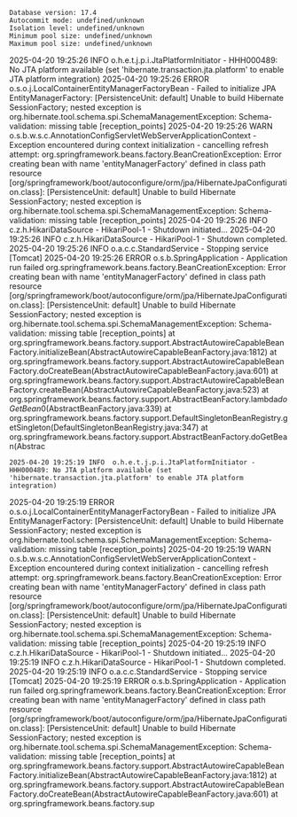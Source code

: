 	Database version: 17.4
	Autocommit mode: undefined/unknown
	Isolation level: undefined/unknown
	Minimum pool size: undefined/unknown
	Maximum pool size: undefined/unknown
2025-04-20 19:25:26 INFO  o.h.e.t.j.p.i.JtaPlatformInitiator - HHH000489: No JTA platform available (set 'hibernate.transaction.jta.platform' to enable JTA platform integration)
2025-04-20 19:25:26 ERROR o.s.o.j.LocalContainerEntityManagerFactoryBean - Failed to initialize JPA EntityManagerFactory: [PersistenceUnit: default] Unable to build Hibernate SessionFactory; nested exception is org.hibernate.tool.schema.spi.SchemaManagementException: Schema-validation: missing table [reception_points]
2025-04-20 19:25:26 WARN  o.s.b.w.s.c.AnnotationConfigServletWebServerApplicationContext - Exception encountered during context initialization - cancelling refresh attempt: org.springframework.beans.factory.BeanCreationException: Error creating bean with name 'entityManagerFactory' defined in class path resource [org/springframework/boot/autoconfigure/orm/jpa/HibernateJpaConfiguration.class]: [PersistenceUnit: default] Unable to build Hibernate SessionFactory; nested exception is org.hibernate.tool.schema.spi.SchemaManagementException: Schema-validation: missing table [reception_points]
2025-04-20 19:25:26 INFO  c.z.h.HikariDataSource - HikariPool-1 - Shutdown initiated...
2025-04-20 19:25:26 INFO  c.z.h.HikariDataSource - HikariPool-1 - Shutdown completed.
2025-04-20 19:25:26 INFO  o.a.c.c.StandardService - Stopping service [Tomcat]
2025-04-20 19:25:26 ERROR o.s.b.SpringApplication - Application run failed
org.springframework.beans.factory.BeanCreationException: Error creating bean with name 'entityManagerFactory' defined in class path resource [org/springframework/boot/autoconfigure/orm/jpa/HibernateJpaConfiguration.class]: [PersistenceUnit: default] Unable to build Hibernate SessionFactory; nested exception is org.hibernate.tool.schema.spi.SchemaManagementException: Schema-validation: missing table [reception_points]
	at org.springframework.beans.factory.support.AbstractAutowireCapableBeanFactory.initializeBean(AbstractAutowireCapableBeanFactory.java:1812)
	at org.springframework.beans.factory.support.AbstractAutowireCapableBeanFactory.doCreateBean(AbstractAutowireCapableBeanFactory.java:601)
	at org.springframework.beans.factory.support.AbstractAutowireCapableBeanFactory.createBean(AbstractAutowireCapableBeanFactory.java:523)
	at org.springframework.beans.factory.support.AbstractBeanFactory.lambda$doGetBean$0(AbstractBeanFactory.java:339)
	at org.springframework.beans.factory.support.DefaultSingletonBeanRegistry.getSingleton(DefaultSingletonBeanRegistry.java:347)
	at org.springframework.beans.factory.support.AbstractBeanFactory.doGetBean(Abstrac

    2025-04-20 19:25:19 INFO  o.h.e.t.j.p.i.JtaPlatformInitiator - HHH000489: No JTA platform available (set 'hibernate.transaction.jta.platform' to enable JTA platform integration)
2025-04-20 19:25:19 ERROR o.s.o.j.LocalContainerEntityManagerFactoryBean - Failed to initialize JPA EntityManagerFactory: [PersistenceUnit: default] Unable to build Hibernate SessionFactory; nested exception is org.hibernate.tool.schema.spi.SchemaManagementException: Schema-validation: missing table [reception_points]
2025-04-20 19:25:19 WARN  o.s.b.w.s.c.AnnotationConfigServletWebServerApplicationContext - Exception encountered during context initialization - cancelling refresh attempt: org.springframework.beans.factory.BeanCreationException: Error creating bean with name 'entityManagerFactory' defined in class path resource [org/springframework/boot/autoconfigure/orm/jpa/HibernateJpaConfiguration.class]: [PersistenceUnit: default] Unable to build Hibernate SessionFactory; nested exception is org.hibernate.tool.schema.spi.SchemaManagementException: Schema-validation: missing table [reception_points]
2025-04-20 19:25:19 INFO  c.z.h.HikariDataSource - HikariPool-1 - Shutdown initiated...
2025-04-20 19:25:19 INFO  c.z.h.HikariDataSource - HikariPool-1 - Shutdown completed.
2025-04-20 19:25:19 INFO  o.a.c.c.StandardService - Stopping service [Tomcat]
2025-04-20 19:25:19 ERROR o.s.b.SpringApplication - Application run failed
org.springframework.beans.factory.BeanCreationException: Error creating bean with name 'entityManagerFactory' defined in class path resource [org/springframework/boot/autoconfigure/orm/jpa/HibernateJpaConfiguration.class]: [PersistenceUnit: default] Unable to build Hibernate SessionFactory; nested exception is org.hibernate.tool.schema.spi.SchemaManagementException: Schema-validation: missing table [reception_points]
	at org.springframework.beans.factory.support.AbstractAutowireCapableBeanFactory.initializeBean(AbstractAutowireCapableBeanFactory.java:1812)
	at org.springframework.beans.factory.support.AbstractAutowireCapableBeanFactory.doCreateBean(AbstractAutowireCapableBeanFactory.java:601)
	at org.springframework.beans.factory.sup
